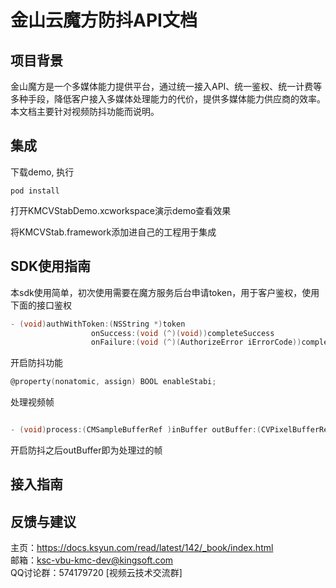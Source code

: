 # 金山云魔方防抖API文档
## 项目背景
金山魔方是一个多媒体能力提供平台，通过统一接入API、统一鉴权、统一计费等多种手段，降低客户接入多媒体处理能力的代价，提供多媒体能力供应商的效率。 本文档主要针对视频防抖功能而说明。

## 集成
下载demo, 执行
```
pod install
```
打开KMCVStabDemo.xcworkspace演示demo查看效果

将KMCVStab.framework添加进自己的工程用于集成


## SDK使用指南  

本sdk使用简单，初次使用需要在魔方服务后台申请token，用于客户鉴权，使用下面的接口鉴权
``` objective-c
- (void)authWithToken:(NSString *)token
                  onSuccess:(void (^)(void))completeSuccess
                  onFailure:(void (^)(AuthorizeError iErrorCode))completeFailure;
```

开启防抖功能

``` objective-c
@property(nonatomic, assign) BOOL enableStabi;
```
处理视频帧

``` objective-c

- (void)process:(CMSampleBufferRef )inBuffer outBuffer:(CVPixelBufferRef)outBuffer;

```
开启防抖之后outBuffer即为处理过的帧
## 接入指南

## 反馈与建议  
主页：https://docs.ksyun.com/read/latest/142/_book/index.html  
邮箱：ksc-vbu-kmc-dev@kingsoft.com    
QQ讨论群：574179720 [视频云技术交流群]  
